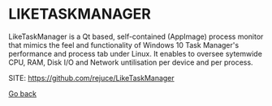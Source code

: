 # LIKETASKMANAGER

 LikeTaskManager is a Qt based, self-contained (AppImage) process monitor that
 mimics the feel and functionality of Windows 10 Task Manager's performance and
 process tab under Linux. It enables to oversee sytemwide CPU, RAM, Disk I/O
 and Network untilisation per device and per process.
 
 SITE: https://github.com/rejuce/LikeTaskManager

 [Go back](https://portable-linux-apps.github.io/apps.html)
